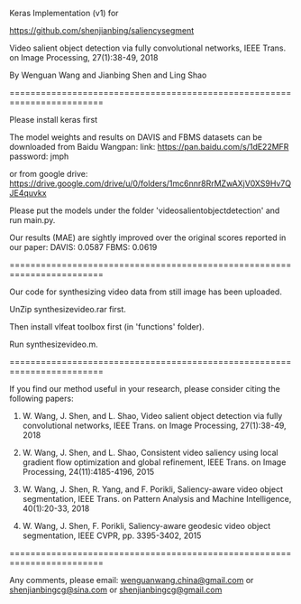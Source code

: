 Keras Implementation (v1) for

https://github.com/shenjianbing/saliencysegment

Video salient object detection via fully convolutional networks,
IEEE Trans. on Image Processing, 27(1):38-49, 2018

By Wenguan Wang and Jianbing Shen and Ling Shao

========================================================================

Please install keras first

The model weights and results on DAVIS and FBMS datasets can be downloaded
from Baidu Wangpan:
link: https://pan.baidu.com/s/1dE22MFR
password: jmph

or from google drive:
https://drive.google.com/drive/u/0/folders/1mc6nnr8RrMZwAXjV0XS9Hv7QJE4quvkx

Please put the models under the folder 'videosalientobjectdetection' and run main.py.

Our results (MAE) are sightly improved over the original scores reported in our paper:
DAVIS: 0.0587
FBMS: 0.0619

========================================================================

Our code for synthesizing video data from still image has been uploaded.

UnZip synthesizevideo.rar first.

Then install vlfeat toolbox first (in 'functions' folder).

Run synthesizevideo.m.

========================================================================

If you find our method useful in your research,
please consider citing the following papers:

1. W. Wang, J. Shen, and L. Shao,
   Video salient object detection via fully convolutional networks,
   IEEE Trans. on Image Processing, 27(1):38-49, 2018

2. W. Wang, J. Shen, and L. Shao,
   Consistent video saliency using local gradient flow optimization and global refinement,
   IEEE Trans. on Image Processing, 24(11):4185-4196, 2015

3. W. Wang, J. Shen, R. Yang, and F. Porikli, Saliency-aware video object segmentation,
   IEEE Trans. on Pattern Analysis and Machine Intelligence, 40(1):20-33, 2018

4. W. Wang, J. Shen, F. Porikli, Saliency-aware geodesic video object segmentation,
   IEEE CVPR, pp. 3395-3402, 2015

========================================================================

Any comments, please email:
wenguanwang.china@gmail.com
or shenjianbingcg@sina.com
or shenjianbingcg@gmail.com

